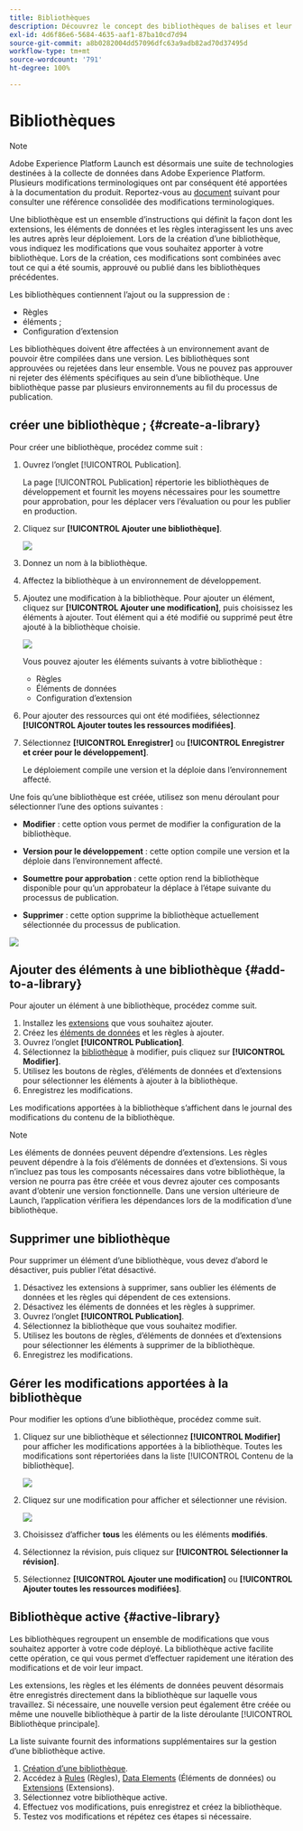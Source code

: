 ```yaml
---
title: Bibliothèques
description: Découvrez le concept des bibliothèques de balises et leur fonctionnement dans Adobe Experience Platform.
exl-id: 4d6f86e6-5684-4635-aaf1-87ba10cd7d94
source-git-commit: a8b0282004dd57096dfc63a9adb82ad70d37495d
workflow-type: tm+mt
source-wordcount: '791'
ht-degree: 100%

---
```


# Bibliothèques

>[!NOTE]
>
>Adobe Experience Platform Launch est désormais une suite de technologies destinées à la collecte de données dans Adobe Experience Platform. Plusieurs modifications terminologiques ont par conséquent été apportées à la documentation du produit. Reportez-vous au [document](../../term-updates.md) suivant pour consulter une référence consolidée des modifications terminologiques.

Une bibliothèque est un ensemble d’instructions qui définit la façon dont les extensions, les éléments de données et les règles interagissent les uns avec les autres après leur déploiement. Lors de la création d’une bibliothèque, vous indiquez les modifications que vous souhaitez apporter à votre bibliothèque. Lors de la création, ces modifications sont combinées avec tout ce qui a été soumis, approuvé ou publié dans les bibliothèques précédentes.

Les bibliothèques contiennent l’ajout ou la suppression de :

* Règles
* éléments ;
* Configuration d’extension

Les bibliothèques doivent être affectées à un environnement avant de pouvoir être compilées dans une version. Les bibliothèques sont approuvées ou rejetées dans leur ensemble. Vous ne pouvez pas approuver ni rejeter des éléments spécifiques au sein d’une bibliothèque. Une bibliothèque passe par plusieurs environnements au fil du processus de publication.

## créer une bibliothèque ; {#create-a-library}

Pour créer une bibliothèque, procédez comme suit :

1. Ouvrez lʼonglet [!UICONTROL Publication].

   La page [!UICONTROL Publication] répertorie les bibliothèques de développement et fournit les moyens nécessaires pour les soumettre pour approbation, pour les déplacer vers lʼévaluation ou pour les publier en production.

1. Cliquez sur **[!UICONTROL Ajouter une bibliothèque]**.

   ![](../../images/library-create.jpg)

1. Donnez un nom à la bibliothèque.
1. Affectez la bibliothèque à un environnement de développement.
1. Ajoutez une modification à la bibliothèque.
Pour ajouter un élément, cliquez sur **[!UICONTROL Ajouter une modification]**, puis choisissez les éléments à ajouter. Tout élément qui a été modifié ou supprimé peut être ajouté à la bibliothèque choisie.

   ![](../../images/library-add-change.jpg)

   Vous pouvez ajouter les éléments suivants à votre bibliothèque :

   * Règles
   * Éléments de données
   * Configuration d’extension

1. Pour ajouter des ressources qui ont été modifiées, sélectionnez **[!UICONTROL Ajouter toutes les ressources modifiées]**.
1. Sélectionnez **[!UICONTROL Enregistrer]** ou **[!UICONTROL Enregistrer et créer pour le développement]**.

   Le déploiement compile une version et la déploie dans l’environnement affecté.

Une fois qu’une bibliothèque est créée, utilisez son menu déroulant pour sélectionner l’une des options suivantes :

* **Modifier** : cette option vous permet de modifier la configuration de la bibliothèque.

* **Version pour le développement** : cette option compile une version et la déploie dans l’environnement affecté.

* **Soumettre pour approbation** : cette option rend la bibliothèque disponible pour qu’un approbateur la déplace à l’étape suivante du processus de publication.

* **Supprimer** : cette option supprime la bibliothèque actuellement sélectionnée du processus de publication.

![](../../images/library-menu.png)

## Ajouter des éléments à une bibliothèque {#add-to-a-library}

Pour ajouter un élément à une bibliothèque, procédez comme suit.

1. Installez les [extensions](../managing-resources/extensions/overview.md) que vous souhaitez ajouter.
1. Créez les [éléments de données](../managing-resources/data-elements.md) et les règles à ajouter.
1. Ouvrez lʼonglet **[!UICONTROL Publication]**.
1. Sélectionnez la [bibliothèque](libraries.md) à modifier, puis cliquez sur **[!UICONTROL Modifier]**.
1. Utilisez les boutons de règles, d’éléments de données et d’extensions pour sélectionner les éléments à ajouter à la bibliothèque.
1. Enregistrez les modifications.

Les modifications apportées à la bibliothèque s’affichent dans le journal des modifications du contenu de la bibliothèque.

>[!NOTE]
>
>Les éléments de données peuvent dépendre d’extensions. Les règles peuvent dépendre à la fois d’éléments de données et d’extensions. Si vous n’incluez pas tous les composants nécessaires dans votre bibliothèque, la version ne pourra pas être créée et vous devrez ajouter ces composants avant d’obtenir une version fonctionnelle. Dans une version ultérieure de Launch, l’application vérifiera les dépendances lors de la modification d’une bibliothèque.

## Supprimer une bibliothèque

Pour supprimer un élément d’une bibliothèque, vous devez d’abord le désactiver, puis publier l’état désactivé.

1. Désactivez les extensions à supprimer, sans oublier les éléments de données et les règles qui dépendent de ces extensions.
1. Désactivez les éléments de données et les règles à supprimer.
1. Ouvrez lʼonglet **[!UICONTROL Publication]**.
1. Sélectionnez la bibliothèque que vous souhaitez modifier.
1. Utilisez les boutons de règles, d’éléments de données et d’extensions pour sélectionner les éléments à supprimer de la bibliothèque.
1. Enregistrez les modifications.

## Gérer les modifications apportées à la bibliothèque

Pour modifier les options d’une bibliothèque, procédez comme suit.

1. Cliquez sur une bibliothèque et sélectionnez **[!UICONTROL Modifier]** pour afficher les modifications apportées à la bibliothèque. Toutes les modifications sont répertoriées dans la liste [!UICONTROL Contenu de la bibliothèque].

   ![](../../images/library-contents.jpg)

1. Cliquez sur une modification pour afficher et sélectionner une révision.

   ![](../../images/library-contents-revision.jpg)

1. Choisissez d’afficher **tous** les éléments ou les éléments **modifiés**. 
1. Sélectionnez la révision, puis cliquez sur **[!UICONTROL Sélectionner la révision]**.
1. Sélectionnez **[!UICONTROL Ajouter une modification]** ou **[!UICONTROL Ajouter toutes les ressources modifiées]**.

## Bibliothèque active {#active-library}

Les bibliothèques regroupent un ensemble de modifications que vous souhaitez apporter à votre code déployé. La bibliothèque active facilite cette opération, ce qui vous permet d’effectuer rapidement une itération des modifications et de voir leur impact.

Les extensions, les règles et les éléments de données peuvent désormais être enregistrés directement dans la bibliothèque sur laquelle vous travaillez. Si nécessaire, une nouvelle version peut également être créée ou même une nouvelle bibliothèque à partir de la liste déroulante [!UICONTROL Bibliothèque principale].

La liste suivante fournit des informations supplémentaires sur la gestion d’une bibliothèque active.

1. [Création d’une bibliothèque](libraries.md#create-a-library).
1. Accédez à [Rules](../managing-resources/rules.md) (Règles), [Data Elements](../managing-resources/data-elements.md) (Éléments de données) ou [Extensions](../managing-resources/extensions/overview.md) (Extensions).
1. Sélectionnez votre bibliothèque active.
1. Effectuez vos modifications, puis enregistrez et créez la bibliothèque.
1. Testez vos modifications et répétez ces étapes si nécessaire.
